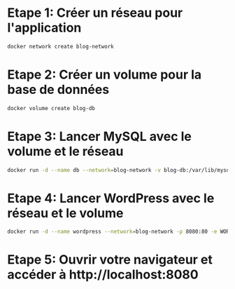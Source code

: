 # Etape 1: Créer un réseau pour l'application

```bash
docker network create blog-network
```

# Etape 2: Créer un volume pour la base de données

```bash
docker volume create blog-db
```

# Etape 3: Lancer MySQL avec le volume et le réseau
```bash
docker run -d --name db --network=blog-network -v blog-db:/var/lib/mysql -e MYSQL_ROOT_PASSWORD=root -e MYSQL_DATABASE=wordpress mysql:8
```

# Etape 4: Lancer WordPress avec le réseau et le volume
```bash
docker run -d --name wordpress --network=blog-network -p 8080:80 -e WORDPRESS_DB_HOST=db -e WORDPRESS_DB_USER=root -e WORDPRESS_DB_PASSWORD=root wordpress
```

# Etape 5: Ouvrir votre navigateur et accéder à http://localhost:8080
